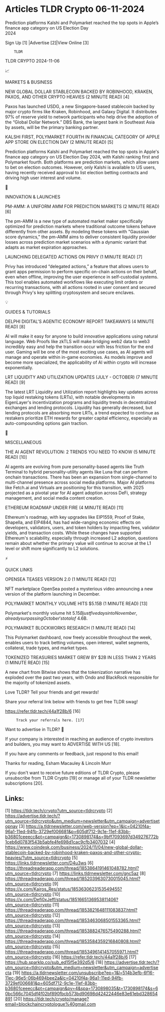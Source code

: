 # Articles TLDR Crypto 06-11-2024

Prediction platforms Kalshi and Polymarket reached the top spots in
Apple’s finance app category on US Election Day
2024 ‌ ‌ ‌ ‌ ‌ ‌ ‌ ‌ ‌ ‌ ‌ ‌ ‌ ‌ ‌ ‌ ‌ ‌ ‌ ‌ ‌ ‌ ‌ ‌ ‌ ‌  ‌ ‌ ‌ ‌ ‌ ‌ ‌ ‌ ‌ ‌ ‌ ‌ ‌ ‌ ‌ ‌ ‌ ‌ ‌ ‌ ‌ ‌ ‌ ‌ ‌ ‌ 


 Sign Up [1] |Advertise [2]|View Online [3] 

		TLDR 

TLDR CRYPTO 2024-11-06

📈 

MARKETS & BUSINESS

 NEW GLOBAL DOLLAR STABLECOIN BACKED BY ROBINHOOD, KRAKEN, PAXOS, AND
OTHER CRYPTO HEAVIES (2 MINUTE READ) [4] 

 Paxos has launched USDG, a new Singapore-based stablecoin backed by
major crypto firms like Kraken, Robinhood, and Galaxy Digital. It
distributes 97% of reserve yield to network participants who help
drive the adoption of the “Global Dollar Network.” DBS Bank, the
largest bank in Southeast Asia by assets, will be the primary banking
partner. 

 KALSHI FIRST, POLYMARKET FOURTH IN FINANCIAL CATEGORY OF APPLE APP
STORE ON ELECTION DAY (2 MINUTE READ) [5] 

 Prediction platforms Kalshi and Polymarket reached the top spots in
Apple's finance app category on US Election Day 2024, with Kalshi
ranking first and Polymarket fourth. Both platforms are prediction
markets, which allow users to bet on election outcomes. However, only
Kalshi is available to US users, having recently received approval to
list election betting contracts and driving high user interest and
volume. 

🚀 

INNOVATION & LAUNCHES

 PM-AMM: A UNIFORM AMM FOR PREDICTION MARKETS (2 MINUTE READ) [6] 

 The pm-AMM is a new type of automated market maker specifically
optimized for prediction markets where traditional outcome tokens
behave differently from other assets. By modeling these tokens with
"Gaussian score dynamics," the pm-AMM aims to deliver consistent
liquidity provider losses across prediction market scenarios with a
dynamic variant that adapts as market expiration approaches. 

 LAUNCHING DELEGATED ACTIONS ON PRIVY (1 MINUTE READ) [7] 

 Privy has introduced “delegated actions,” a feature that allows
users to grant apps permission to perform specific on-chain actions on
their behalf, even when offline, improving the user experience in
self-custodial systems. This tool enables automated workflows like
executing limit orders or recurring transactions, with all actions
rooted in user consent and secured through Privy's key splitting
cryptosystem and secure enclaves. 

💡 

GUIDES & TUTORIALS

 DELPHI DIGITAL'S AGENTIC ECONOMY REPORT TAKEAWAYS (4 MINUTE READ) [8]


 AI will make it easy for anyone to build innovative applications
using natural language. Web Proofs like zkTLS will make bridging web2
data to web3 incredibly easy and help the transition occur with less
friction for the end user. Gaming will be one of the most exciting use
cases, as AI agents will manage and operate within in-game economies.
As models improve and become more specialized, the applicability of AI
within crypto will increase exponentially. 

 LRT LIQUIDITY AND UTILIZATION UPDATES (JULY - OCTOBER) (7 MINUTE
READ) [9] 

 The latest LRT Liquidity and Utilization report highlights key
updates across top liquid restaking tokens (LRTs), with notable
developments in EigenLayer's incentivization programs and liquidity
trends in decentralized exchanges and lending protocols. Liquidity has
generally decreased, but lending protocols are absorbing more LRTs, a
trend expected to continue as restakers prioritize ETH rewards for
greater capital efficiency, especially as auto-compounding options
gain traction. 

🦄 

MISCELLANEOUS

 THE AI AGENT REVOLUTION: 2 TRENDS YOU NEED TO KNOW (5 MINUTE READ)
[10] 

 AI agents are evolving from pure personality-based agents like Truth
Terminal to hybrid personality-utility agents like Luna that can
perform onchain transactions. There has been an expansion from
single-channel to multi-channel presence across social media
platforms. Major AI platforms like Fetch.ai and Virtuals are
positioning for this transition, with 2025 projected as a pivotal year
for AI agent adoption across DeFi, strategy management, and social
media content creation. 

 ETHEREUM ROADMAP UNDER FIRE (4 MINUTE READ) [11] 

 Ethereum's roadmap, with key upgrades like EIP1559, Proof of Stake,
Shapella, and EIP4844, has had wide-ranging economic effects on
developers, validators, users, and token holders by impacting fees,
validator yields, and transaction costs. While these changes have
supported Ethereum's scalability, especially through increased L2
adoption, questions remain about whether the primary value will
continue to accrue at the L1 level or shift more significantly to L2
solutions. 

⚡ 

QUICK LINKS

 OPENSEA TEASES VERSION 2.0 (1 MINUTE READ) [12] 

 NFT marketplace OpenSea posted a mysterious video announcing a new
version of the platform launching in December. 

 POLYMARKET MONTHLY VOLUME HITS $5.15B (1 MINUTE READ) [13] 

 Polymarket's monthly volume hit $5.15B just five days into November,
already surpassing October's total of ~$4.6B. 

 POLYMARKET BLOCKWORKS RESEARCH (1 MINUTE READ) [14] 

 This Polymarket dashboard, now freely accessible throughout the week,
enables users to track betting volumes, open interest, wallet
segments, collateral, trade types, and market types. 

 TOKENIZED TREASURIES MARKET GREW BY $2B IN LESS THAN 2 YEARS (1
MINUTE READ) [15] 

 A new chart from Bitwise shows that the tokenization narrative has
exploded over the past two years, with Ondo and BlackRock responsible
for the majority of tokenized assets. 

Love TLDR? Tell your friends and get rewards!

 Share your referral link below with friends to get free TLDR swag! 

 https://refer.tldr.tech/44a1f28b/6 [16] 

		 Track your referrals here. [17] 

Want to advertise in TLDR? 📰

 If your company is interested in reaching an audience of crypto
investors and builders, you may want to ADVERTISE WITH US [18]. 

 If you have any comments or feedback, just respond to this email! 

Thanks for reading, 
Esham Macauley & Lincoln Murr 

If you don't want to receive future editions of TLDR Crypto, please
unsubscribe from TLDR Crypto [19] or manage all of your TLDR
newsletter subscriptions [20]. 

 

Links:
------
[1] https://tldr.tech/crypto?utm_source=tldrcrypto
[2] https://advertise.tldr.tech/?utm_source=tldrcrypto&utm_medium=newsletter&utm_campaign=advertisetopnav
[3] https://a.tldrnewsletter.com/web-version?ep=1&lc=04210f4a-96a1-11ed-94fb-3729ef006681&p=605df712-9c1e-11ef-83bb-b36801ceeecc&pt=campaign&t=1730898174&s=9bff7093697d349276772b1ceb6d0783f543b5abfe4fe698d1cac9cfb3407032
[4] https://www.coindesk.com/business/2024/11/04/new-global-dollar-stablecoin-backed-by-robinhood-kraken-paxos-and-other-crypto-heavies/?utm_source=tldrcrypto
[5] https://links.tldrnewsletter.com/D4u3ws
[6] https://threadreaderapp.com/thread/1853864191461048782.html?utm_source=tldrcrypto
[7] https://links.tldrnewsletter.com/gnc5az
[8] https://threadreaderapp.com/thread/1852039630730015045.html?utm_source=tldrcrypto
[9] https://x.com/Kairos_Res/status/1853630623153549455?utm_source=tldrcrypto
[10] https://x.com/Defi0xJeff/status/1851665136953811406?utm_source=tldrcrypto
[11] https://threadreaderapp.com/thread/1853821648111083837.html?utm_source=tldrcrypto
[12] https://threadreaderapp.com/thread/1853463068501553365.html?utm_source=tldrcrypto
[13] https://threadreaderapp.com/thread/1853882476575490288.html?utm_source=tldrcrypto
[14] https://threadreaderapp.com/thread/1853584359216840808.html?utm_source=tldrcrypto
[15] https://threadreaderapp.com/thread/1853496141457055971.html?utm_source=tldrcrypto
[16] https://refer.tldr.tech/44a1f28b/6
[17] https://hub.sparklp.co/sub_ed15f5e392d5/6
[18] https://advertise.tldr.tech/?utm_source=tldrcrypto&utm_medium=newsletter&utm_campaign=advertisecta
[19] https://a.tldrnewsletter.com/unsubscribe?ep=1&l=514b3efb-6f16-11ec-96e5-06b4694bee2a&lc=04210f4a-96a1-11ed-94fb-3729ef006681&p=605df712-9c1e-11ef-83bb-b36801ceeecc&pt=campaign&pv=4&spa=1730898035&t=1730898174&s=60bc566c7045df4f02bf890fbcb573bd90698d42422446e83e61ebd328654891
[20] https://tldr.tech/crypto/manage?email=blockchaincryptologue%40gmail.com